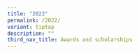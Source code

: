```yaml
---
title: "2022"
permalink: /2022/
variant: tiptap
description: ""
third_nav_title: Awards and scholarships
---
```

<p></p>